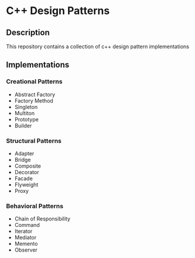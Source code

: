 # C++ Design Patterns
## Description
This repository contains a collection of c++ design pattern implementations
## Implementations

### Creational Patterns
* Abstract Factory
* Factory Method
* Singleton
* Multiton
* Prototype
* Builder
### Structural Patterns
* Adapter
* Bridge
* Composite
* Decorator
* Facade
* Flyweight
* Proxy
### Behavioral Patterns
* Chain of Responsibility
* Command
* Iterator
* Mediator
* Memento
* Observer